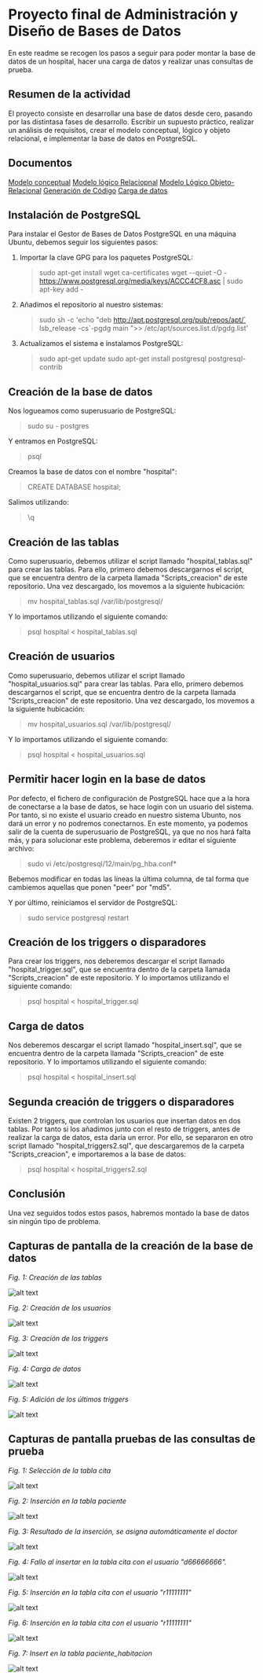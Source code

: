 # Proyecto final de Administración y Diseño de Bases de Datos

En este readme se recogen los pasos a seguir para poder montar la base de datos de un hospital, hacer una carga de datos y realizar unas consultas de prueba.

## Resumen de la actividad

El proyecto consiste en desarrollar una base de datos desde cero, pasando por las distintasa fases de desarrollo. Escribir un supuesto práctico, realizar un análisis de requisitos, crear el modelo conceptual, lógico y objeto relacional, e implementar la base de datos en PostgreSQL.

## Documentos
[Modelo conceptual](https://github.com/alu0100881165/proyecto_final_ADBD/blob/master/Modelo_conceptual/ERE.pdf)
[Modelo lógico Relaciopnal](https://github.com/alu0100881165/proyecto_final_ADBD/blob/master/Modelo_logico/GrafoRelacional.pdf)
[Modelo Lógico Objeto-Relacional](https://github.com/alu0100881165/proyecto_final_ADBD/blob/master/Modelo_objeto_relacional/ASIClases.pdf)
[Generación de Código](https://github.com/alu0100881165/proyecto_final_ADBD/blob/master/Scripts_creacion/ScriptCreation.pdf)
[Carga de datos](https://github.com/alu0100881165/proyecto_final_ADBD/blob/master/Scripts_creacion/CSI8.pdf)

## Instalación de PostgreSQL
Para instalar el Gestor de Bases de Datos PostgreSQL en una máquina Ubuntu, debemos seguir los siguientes pasos:

1. Importar la clave GPG para los paquetes PostgreSQL:

   > sudo apt-get install wget ca-certificates
   > wget --quiet -O - https://www.postgresql.org/media/keys/ACCC4CF8.asc | sudo apt-key add -
2. Añadimos el repositorio al nuestro sistemas:

   > sudo sh -c 'echo "deb http://apt.postgresql.org/pub/repos/apt/` lsb_release -cs`-pgdg main ">> /etc/apt/sources.list.d/pgdg.list'
3. Actualizamos el sistema e instalamos PostgreSQL:

   > sudo apt-get update
   > sudo apt-get install postgresql postgresql-contrib

## Creación de la base de datos
Nos logueamos como superusuario de PostgreSQL:
   > sudo su - postgres
  
Y entramos en PostgreSQL:
   > psql
  
Creamos la base de datos con el nombre "hospital":
   > CREATE DATABASE hospital;
   
Salimos utilizando:
   >\q
   
## Creación de las tablas
Como superusuario, debemos utilizar el script llamado "hospital_tablas.sql" para crear las tablas. Para ello, primero debemos descargarnos el script, que se encuentra dentro de la carpeta llamada "Scripts_creacion" de este repositorio. Una vez descargado, los movemos a la siguiente hubicación:
   > mv hospital_tablas.sql /var/lib/postgresql/
    
Y lo importamos utilizando el siguiente comando:
   > psql hospital < hospital_tablas.sql
    
## Creación de usuarios
Como superusuario, debemos utilizar el script llamado "hospital_usuarios.sql" para crear las tablas. Para ello, primero debemos descargarnos el script, que se encuentra dentro de la carpeta llamada "Scripts_creacion" de este repositorio. Una vez descargado, los movemos a la siguiente hubicación:
   > mv hospital_usuarios.sql /var/lib/postgresql/
   
Y lo importamos utilizando el siguiente comando:
   > psql hospital < hospital_usuarios.sql
   
   
## Permitir hacer login en la base de datos
Por defecto, el fichero de configuración de PostgreSQL hace que a la hora de conectarse a la base de datos, se hace login con un usuario del sistema. Por tanto, si no existe el usuario creado en nuestro sistema Ubunto, nos dará un error y no podremos conectarnos. En este momento, ya podemos salir de la cuenta de superusuario de PostgreSQL, ya que no nos hará falta más, y para solucionar este problema, deberemos ir editar el siguiente archivo:
   > sudo vi /etc/postgresql/12/main/pg_hba.conf*

Bebemos modificar en todas las líneas la última columna, de tal forma que cambiemos aquellas que ponen "peer" por "md5".

Y por último, reiniciamos el servidor de PostgreSQL:
   > sudo service postgresql restart


## Creación de los triggers o disparadores
Para crear los triggers, nos deberemos descargar el script llamado "hospital_trigger.sql", que se encuentra dentro de la carpeta llamada "Scripts_creacion" de este repositorio. Y lo importamos utilizando el siguiente comando:
   > psql hospital < hospital_trigger.sql
   
## Carga de datos
Nos deberemos descargar el script llamado "hospital_insert.sql", que se encuentra dentro de la carpeta llamada "Scripts_creacion" de este repositorio. Y lo importamos utilizando el siguiente comando:
   > psql hospital < hospital_insert.sql

## Segunda creación de triggers o disparadores
Existen 2 triggers, que controlan los usuarios que insertan datos en dos tablas. Por tanto si los añadimos junto con el resto de triggers, antes de realizar la carga de datos, esta daría un error. Por ello, se separaron en otro script llamado "hospital_triggers2.sql", que descargaremos de la carpeta "Scripts_creacion", e importaremos a la base de datos:
   > psql hospital < hospital_triggers2.sql
   
## Conclusión
Una vez seguidos todos estos pasos, habremos montado la base de datos sin ningún tipo de problema.

## Capturas de pantalla de la creación de la base de datos

*Fig. 1: Creación de las tablas*

![alt text](https://github.com/alu0100881165/proyecto_final_ADBD/blob/master/Capturas/crear_tablas.png)

*Fig. 2: Creación de los usuarios*

![alt text](https://github.com/alu0100881165/proyecto_final_ADBD/blob/master/Capturas/crear_usuarios.png)

*Fig. 3: Creación de los triggers*

![alt text](https://github.com/alu0100881165/proyecto_final_ADBD/blob/master/Capturas/crear_trigger1.png)

*Fig. 4: Carga de datos*

![alt text](https://github.com/alu0100881165/proyecto_final_ADBD/blob/master/Capturas/carga_datos.png)

*Fig. 5: Adición de los últimos triggers*

![alt text](https://github.com/alu0100881165/proyecto_final_ADBD/blob/master/Capturas/crear_trigger2.png)

## Capturas de pantalla pruebas de las consultas de prueba

*Fig. 1: Selección de la tabla cita*

![alt text](https://github.com/alu0100881165/proyecto_final_ADBD/blob/master/Capturas/select_cita.png)

*Fig. 2: Inserción en la tabla paciente*

![alt text](https://github.com/alu0100881165/proyecto_final_ADBD/blob/master/Capturas/insert_paciente.png)

*Fig. 3: Resultado de la inserción, se asigna automáticamente el doctor*

![alt text](https://github.com/alu0100881165/proyecto_final_ADBD/blob/master/Capturas/insert_paciente_resultado.png)

*Fig. 4: Fallo al insertar en la tabla cita con el usuario "d66666666".*

![alt text](https://github.com/alu0100881165/proyecto_final_ADBD/blob/master/Capturas/insert_fallo.png)

*Fig. 5: Inserción en la tabla cita con el usuario "r11111111"*

![alt text](https://github.com/alu0100881165/proyecto_final_ADBD/blob/master/Capturas/insert_bien_1.png)

*Fig. 6: Inserción en la tabla cita con el usuario "r11111111"*

![alt text](https://github.com/alu0100881165/proyecto_final_ADBD/blob/master/Capturas/insert_bien_2.png)

*Fig. 7: Insert en la tabla paciente_habitacion*

![alt text](https://github.com/alu0100881165/proyecto_final_ADBD/blob/master/Capturas/insert_paciente_habitacion.png)
